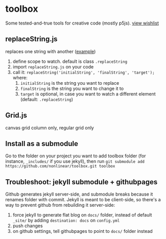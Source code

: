 # toolbox 

Some tested-and-true tools for creative code (mostly p5js). [view wishlist](https://www.notion.so/Toolbox-wishlist-0c1faba79f9a42238cf56c79022bc3d8)

## replaceString.js

replaces one string with another ([example](https://www.nonlinear.nyc/replace/))

1. define scope to watch. default is class `.replaceString`
1. import `replaceString.js` on your code
1. call it: `replaceString('initialString', 'finalString', 'target');` where:
	1. `initialString` is the string you want to replace
	1. `finalString` is the string you want to change it to
	1. `target` is optional, in case you want to watch a different element (default: `.replaceString`)

## Grid.js

canvas grid
column only, regular grid only 

## Install as a submodule

Go to the folder on your project you want to add toolbox folder (for instance, `_includes/` if you use jekyll), then run `git submodule add https://github.com/nonlinear/toolbox.git toolbox`

## Troubleshoot: jekyll submodule + githubpages

Github generates jekyll server-side, and submodule breaks because it renames folder with commit. Jekyll is meant to be client-side, so there's a way to prevent github from rebuilding it server-side:

1. force jekyll to generate flat blog on `docs/` folder, instead of default `_site/` by adding `destination: docs` on `config.yml`
1. push changes
1. on github settings, tell githubpages to point to `docs/` folder instead